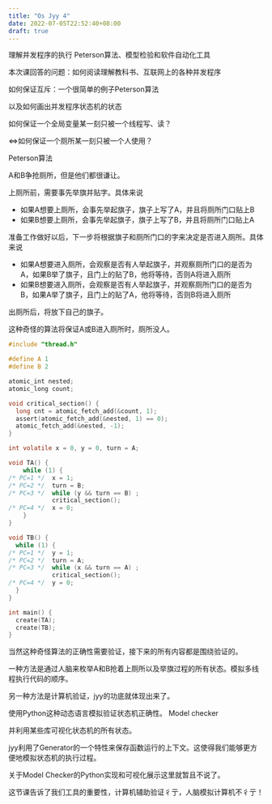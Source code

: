 ```yaml
---
title: "Os Jyy 4"
date: 2022-07-05T22:52:40+08:00
draft: true
---
```


理解并发程序的执行 Peterson算法、模型检验和软件自动化工具

本次课回答的问题：如何阅读理解教科书、互联网上的各种并发程序

如何保证互斥：一个很简单的例子Peterson算法

以及如何画出并发程序状态机的状态

如何保证一个全局变量某一刻只被一个线程写、读？

<=>如何保证一个厕所某一刻只被一个人使用？

Peterson算法

A和B争抢厕所，但是他们都很谦让。

上厕所前，需要事先举旗并贴字。具体来说

- 如果A想要上厕所，会事先举起旗子，旗子上写了A，并且将厕所门口贴上B
- 如果B想要上厕所，会事先举起旗子，旗子上写了B，并且将厕所门口贴上A

准备工作做好以后，下一步将根据旗子和厕所门口的字来决定是否进入厕所。具体来说

- 如果A想要进入厕所，会观察是否有人举起旗子，并观察厕所门口的是否为A，如果B举了旗子，且门上的贴了B，他将等待，否则A将进入厕所
- 如果B想要进入厕所，会观察是否有人举起旗子，并观察厕所门口的是否为B，如果A举了旗子，且门上的贴了A，他将等待，否则B将进入厕所

出厕所后，将放下自己的旗子。

这种奇怪的算法将保证A或B进入厕所时，厕所没人。



```c
#include "thread.h"

#define A 1
#define B 2

atomic_int nested;
atomic_long count;

void critical_section() {
  long cnt = atomic_fetch_add(&count, 1);
  assert(atomic_fetch_add(&nested, 1) == 0);
  atomic_fetch_add(&nested, -1);
}

int volatile x = 0, y = 0, turn = A;

void TA() {
    while (1) {
/* PC=1 */  x = 1;
/* PC=2 */  turn = B;
/* PC=3 */  while (y && turn == B) ;
            critical_section();
/* PC=4 */  x = 0;
    }
}

void TB() {
  while (1) {
/* PC=1 */  y = 1;
/* PC=2 */  turn = A;
/* PC=3 */  while (x && turn == A) ;
            critical_section();
/* PC=4 */  y = 0;
  }
}

int main() {
  create(TA);
  create(TB);
}

```



当然这种奇怪算法的正确性需要验证，接下来的所有内容都是围绕验证的。

一种方法是通过人脑来枚举A和B抢着上厕所以及举旗过程的所有状态。模拟多线程执行代码的顺序。

另一种方法是计算机验证，jyy的功底就体现出来了。

使用Python这种动态语言模拟验证状态机正确性。 Model checker

并利用某些库可视化状态机的所有状态。

jyy利用了Generator的一个特性来保存函数运行的上下文。这使得我们能够更方便地模拟状态机的执行过程。

关于Model Checker的Python实现和可视化展示这里就暂且不说了。



这节课告诉了我们工具的重要性，计算机辅助验证彳亍，人脑模拟计算机不彳亍！
